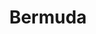 ---
title:			"Bermuda"
post_path:	2016-09-17-bermuda
date_start:	2016/09/17
date_end:		2016/09/20
lat:        32.3193
lon:        -64.8364
metadata:
  - year: 2016
  - cities:
      - Hamilton
  - islands:
      - Bermuda
  - territories:
      - Bermuda
  - continents:
      - North America
  - regions:
      - Caribbean
photos:
  - ext:		01.jpg
    class:	horizontal
  - ext:		02.jpg
    class:	vertical half
  - ext:    03.jpg
    class:  vertical half
---